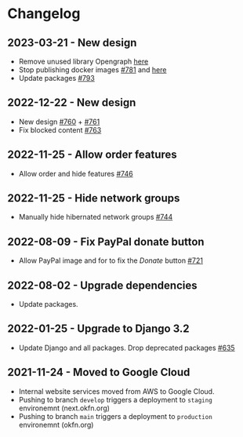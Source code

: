 # Changelog

## 2023-03-21 - New design
 - Remove unused library Opengraph [here](https://github.com/okfn/website/pull/794/commits/2448e5b801ddfb3c31cede0db06b0f1e058544e8)
 - Stop publishing docker images [#781](https://github.com/okfn/website/issues/781) and [here](https://github.com/okfn/website/pull/794/commits/a2b907ed05dd6c9bc08afcbeda4efd8f729bf095)
 - Update packages [#793](https://github.com/okfn/website/pull/793)

## 2022-12-22 - New design
 - New design [#760](https://github.com/okfn/website/pull/760) + [#761](https://github.com/okfn/website/pull/761)
 - Fix blocked content [#763](https://github.com/okfn/website/pull/763)

## 2022-11-25 - Allow order features
 - Allow order and hide features [#746](https://github.com/okfn/website/pull/746)

## 2022-11-25 - Hide network groups
 - Manually hide hibernated network groups [#744](https://github.com/okfn/website/pull/744)

## 2022-08-09 - Fix PayPal donate button

 - Allow PayPal image and for to fix the _Donate_ button [#721](https://github.com/okfn/website/pull/721)

## 2022-08-02 - Upgrade dependencies

 - Update packages.


## 2022-01-25 - Upgrade to Django 3.2

 - Update Django and all packages. Drop deprecated packages [#635](https://github.com/okfn/website/pull/635)

## 2021-11-24 - Moved to Google Cloud

 - Internal website services moved from AWS to Google Cloud.
 - Pushing to branch `develop` triggers a deployment to `staging` environemnt (next.okfn.org)
 - Pushing to branch `main` triggers a deployment to `production` environemnt (okfn.org)
